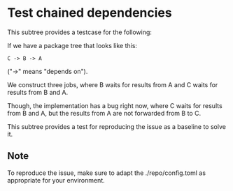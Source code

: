 # Test chained dependencies

This subtree provides a testcase for the following:

If we have a package tree that looks like this:

    C -> B -> A

("->" means "depends on").

We construct three jobs, where B waits for results from A and C waits for
results from B and A.

Though, the implementation has a bug right now, where C waits for results from B
and A, but the results from A are not forwarded from B to C.

This subtree provides a test for reproducing the issue as a baseline to solve
it.


## Note

To reproduce the issue, make sure to adapt the ./repo/config.toml as appropriate
for your environment.


